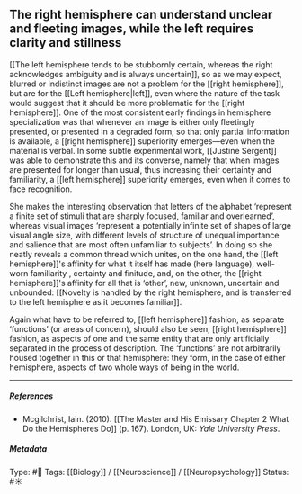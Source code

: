 ## The right hemisphere can understand unclear and fleeting images, while the left requires clarity and stillness # 

[[The left hemisphere tends to be stubbornly certain, whereas the right acknowledges ambiguity and is always uncertain]], so as we may expect, blurred or indistinct images are not a problem for the [[right hemisphere]], but are for the [[Left hemisphere|left]], even where the nature of the task would suggest that it should be more problematic for the [[right hemisphere]]. One of the most consistent early findings in hemisphere specialization was that whenever an image is either only fleetingly presented, or presented in a degraded form, so that only partial information is available, a [[right hemisphere]] superiority emerges—even when the material is verbal. In some subtle experimental work, [[Justine Sergent]] was able to demonstrate this and its converse, namely that when images are presented for longer than usual, thus increasing their certainty and familiarity, a [[left hemisphere]] superiority emerges, even when it comes to face recognition.

She makes the interesting observation that letters of the alphabet ‘represent a finite set of stimuli that are sharply focused, familiar and overlearned’, whereas visual images ‘represent a potentially infinite set of shapes of large visual angle size, with different levels of structure of unequal importance and salience that are most often unfamiliar to subjects’. In doing so she neatly reveals a common thread which unites, on the one hand, the [[left hemisphere]]'s affinity for what it itself has made (here language), well-worn familiarity , certainty and finitude, and, on the other, the [[right hemisphere]]'s affinity for all that is ‘other’, new, unknown, uncertain and unbounded: [[Novelty is handled by the right hemisphere, and is transferred to the left hemisphere as it becomes familiar]].

Again what have to be referred to, [[left hemisphere]] fashion, as separate ‘functions’ (or areas of concern), should also be seen, [[right hemisphere]] fashion, as aspects of one and the same entity that are only artificially separated in the process of description. The ‘functions’ are not arbitrarily housed together in this or that hemisphere: they form, in the case of either hemisphere, aspects of two whole ways of being in the world.

___

##### References

- Mcgilchrist, Iain. (2010). [[The Master and His Emissary Chapter 2 What Do the Hemispheres Do]] (p. 167). London, UK: _Yale University Press_.

##### Metadata

Type: #🔴 
Tags: [[Biology]] / [[Neuroscience]] / [[Neuropsychology]]
Status: #☀️ 